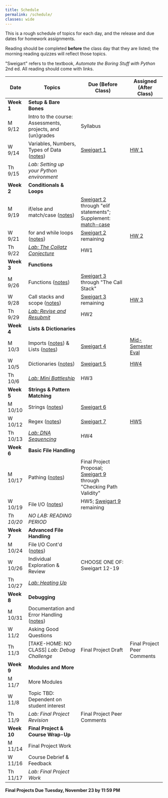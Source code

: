 ```yaml
---
title: Schedule
permalink: /schedule/
classes: wide
---
```


This is a rough schedule of topics for each day, and the release and due dates for homework assignments. 

Reading should be completed **before** the class day that they are listed; the morning reading quizzes will reflect those topics.

"Sweigart" refers to the textbook, _Automate the Boring Stuff with Python_ 2nd ed. All reading should come with links. 

| Date	| Topics	| Due (Before Class) |	Assigned (After Class) |
| ------- | --------------- | ------------- | -------------- |
| **Week 1** | **Setup & Bare Bones** | | |
| M 9/12 | Intro to the course: Assessments, projects, and (un)grades | Syllabus | |
| W 9/14 | Variables, Numbers, Types of Data ([notes][notes-wk1-vars]) | [Sweigart 1][sweigart-1]| [HW 1][hw-1] |
| Th 9/15 | _Lab: Setting up your Python environment_| | |
| **Week 2** | **Conditionals & Loops** | | |
| M 9/19 | if/else and match/case ([notes][notes-wk2-if])| [Sweigart 2][sweigart-2] through "elif statements"; Supplement: [match-case][wk1-supp] | |
| W 9/21 | for and while loops ([notes][notes-wk2-loops]) | [Sweigart 2][sweigart-2] remaining | [HW 2][hw-2] |
| Th 9/22 | [_Lab: The Collatz Conjecture_][lab-2] | HW1 | |
| **Week 3** | **Functions** | | |
| M 9/26 | Functions ([notes][notes-wk3-functions])| [Sweigart 3][sweigart-3] through "The Call Stack" | |
| W 9/28 | Call stacks and scope ([notes][notes-wk3-scope]) | [Sweigart 3][sweigart-3] remaining | [HW 3][hw-3] |
| Th 9/29 | [_Lab: Revise and Resubmit_][lab-3] | HW2 | |]
| **Week 4** | **Lists & Dictionaries** | | |
| M 10/3 | Imports ([notes][notes-wk4-imports]) & Lists ([notes][notes-wk4-lists]) | [Sweigart 4][sweigart-4] | [Mid-Semester Eval][mid-eval] |
| W 10/5 | Dictionaries ([notes][notes-wk4-dicts]) | [Sweigart 5][sweigart-5] | [HW4][hw-4] |
| Th 10/6 | [_Lab: Mini Battleship_][lab-4] | HW3| |
| **Week 5** | **Strings & Pattern Matching** | | |
| M 10/10 | Strings ([notes][notes-wk5-strings]) | [Sweigart 6][sweigart-6] | |
| W 10/12 | Regex ([notes][notes-wk5-regex]) | [Sweigart 7][sweigart-7] | [HW5][hw-5] | 
| Th 10/13 | [_Lab: DNA Sequencing_][lab-5] | HW4 | |
| **Week 6** | **Basic File Handling** | | |
| M 10/17 | Pathing ([notes][notes-wk6-pathing]) | Final Project Proposal; [Sweigart 9][sweigart-9] through "Checking Path Validity" | |
| W 10/19 | File I/O ([notes][notes-wk6-file]) | HW5; [Sweigart 9][sweigart-9] remaining | | 
| _Th 10/20_ | _NO LAB: READING PERIOD_ | | |
| **Week 7** | **Advanced File Handling** | | |
| M 10/24 | File I/O Cont'd ([notes][notes-wk7-file])|  | |
| W 10/26 | Individual Exploration & Review | CHOOSE ONE OF: Sweigart 12-19 | |
| Th 10/27 | [_Lab: Heating Up_][lab-7] | | |
| **Week 8** | **Debugging** | | |
| M 10/31 | Documentation and Error Handling ([notes][notes-wk8-docs])| | | 
| W 11/2 | Asking Good Questions | | |
| Th 11/3 | [TAKE-HOME: NO CLASS] _Lab: Debug Challenge_  | Final Project Draft | Final Project Peer Comments
| **Week 9** | **Modules and More** | | | 
| M 11/7 | More Modules | | |
| W 11/8 | Topic TBD: Dependent on student interest | | |
| Th 11/9 | _Lab: Final Project Revision_ | Final Project Peer Comments |
| **Week 10** | **Final Project & Course Wrap-Up** | | |
| M 11/14 | Final Project Work |  | | 
| W 11/16 | Course Debrief & Feedback |  | |
| Th 11/17 | _Lab: Final Project Work_

**Final Projects Due Tuesday, November 23 by 11:59 PM**


[sweigart-1]: https://automatetheboringstuff.com/2e/chapter1/
[sweigart-2]: https://automatetheboringstuff.com/2e/chapter2/
[sweigart-3]: https://automatetheboringstuff.com/2e/chapter3/
[sweigart-4]: https://automatetheboringstuff.com/2e/chapter4/
[sweigart-5]: https://automatetheboringstuff.com/2e/chapter5/
[sweigart-6]: https://automatetheboringstuff.com/2e/chapter6/
[sweigart-7]: https://automatetheboringstuff.com/2e/chapter7/ 
[sweigart-9]: https://automatetheboringstuff.com/2e/chapter9/ 

[wk1-supp]: https://towardsdatascience.com/the-match-case-in-python-3-10-is-not-that-simple-f65b350bb025

[hw-1]: https://alackles.github.io/CMSC-140-FS-22/hwk/hwk1/
[hw-2]: https://alackles.github.io/CMSC-140-FS-22/hwk/hwk2/
[hw-3]: https://alackles.github.io/CMSC-140-FS-22/hwk/hwk3/
[hw-4]: https://alackles.github.io/CMSC-140-FS-22/hwk/hwk4/
[hw-5]: https://alackles.github.io/CMSC-140-FS-22/hwk/hwk5/
 
[lab-2]: https://alackles.github.io/CMSC-140-FS-22/labs/lab2/
[lab-3]: https://alackles.github.io/CMSC-140-FS-22/labs/lab3/
[lab-4]: https://alackles.github.io/CMSC-140-FS-22/labs/lab4/
[lab-5]: https://alackles.github.io/CMSC-140-FS-22/labs/lab5/
[lab-7]: https://alackles.github.io/CMSC-140-FS-22/labs/lab7/

[notes-wk1-vars]: https://alackles.github.io/CMSC-140-FS-22/lectures/wk1-vars/
[notes-wk2-if]: https://alackles.github.io/CMSC-140-FS-22/lectures/wk2-if/
[notes-wk2-loops]:https://alackles.github.io/CMSC-140-FS-22/lectures/wk2-loops/
[notes-wk3-functions]:https://alackles.github.io/CMSC-140-FS-22/lectures/wk3-functions/
[notes-wk3-scope]:https://alackles.github.io/CMSC-140-FS-22/lectures/wk3-scope/
[notes-wk4-imports]:https://alackles.github.io/CMSC-140-FS-22/lectures/wk3-imports/
[notes-wk4-lists]:https://alackles.github.io/CMSC-140-FS-22/lectures/wk4-lists/
[notes-wk4-dicts]:https://alackles.github.io/CMSC-140-FS-22/lectures/wk4-dicts/
[notes-wk5-strings]:https://alackles.github.io/CMSC-140-FS-22/lectures/wk5-strings/
[notes-wk5-regex]:https://alackles.github.io/CMSC-140-FS-22/lectures/wk5-regex/
[notes-wk6-pathing]:https://alackles.github.io/CMSC-140-FS-22/lectures/wk6-pathing/
[notes-wk6-file]:https://alackles.github.io/CMSC-140-FS-22/lectures/wk6-basic-io/
[notes-wk7-file]:https://alackles.github.io/CMSC-140-FS-22/lectures/wk7-adv-io/
[notes-wk8-docs]:https://alackles.github.io/CMSC-140-FS-22/lectures/wk8-docs/

[mid-eval]: https://forms.gle/fqZHa3oJBHAAtmHa8